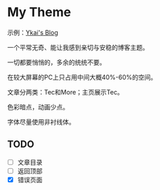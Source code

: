 # My Theme

示例：[Ykai's Blog](https://blog.ykai.top)

一个平常无奇、能让我感到亲切与安稳的博客主题。

一切都要悄悄的，多余的统统不要。

在较大屏幕的PC上只占用中间大概40%-60%的空间。

文章分两类：Tec和More；主页展示Tec。

色彩暗点，动画少点。

字体尽量使用非衬线体。

## TODO

- [ ] 文章目录
- [ ] 返回顶部
- [x] 错误页面